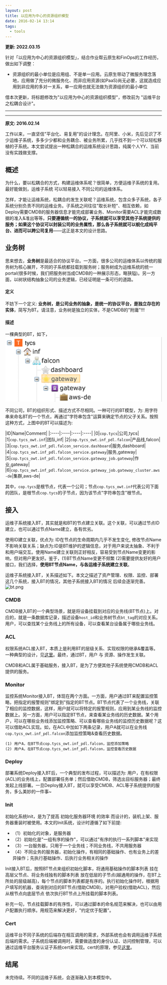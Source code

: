 ```yaml
---
layout: post
title: 以应用为中心的资源组织模型
date: 2016-02-14 13:14
tags:
  - tools
---
```


**更新: 2022.03.15**

针对「以应用为中心的资源组织模型」，结合作业帮云原生和FinOps的工作经历，做出如下调整：

- 资源组织的最小单位是应用组、不是单一应用。云原生带动了微服务理念落地，应用做了充分的微服务化、而非应用资源(如PaaS)尚无必要，这就造成应用到非应用的多对一关系，单一应用也就无法做为资源组织的最小单位

借本次更新，将标题修改为"以应用为中心的资源组织模型"，修改前为 "运维平台之松耦合设计"。


---

---

**原文: 2016.02.14**


工作以来，一直坚信"平台化、易复用"的设计理念。在阿里、小米，先后见识了不少运维子系统，多多少少都和业务耦合、被业务所累，几乎找不到一个可以轻松移植的子系统。本文尝试提出一种松耦合的运维系统设计思路，纯属个人YY、当前没有实践做支撑。


## 概述
为什么，要以松耦合的方式，构建运维体系呢？很简单，方便运维子系统的复用。最好能做到，运维子系统 可以轻易接入 不同公司的运维体系。

怎样，才能让运维系统，松耦合的发生关联呢？运维系统，包含众多子系统，各子系统分别负责不同的运维业务。子系统之间往往"取长补短"、相互依赖，如Deploy需要CMDB的服务器信息才能完成部署业务、Monitor需要ACL才能完成数据的准入&准出等等。**只要遵循统一的协议，子系统就可以享受其他子系统提供的服务；如果这个协议可以封装公司的业务属性，那么各子系统就可以蜕化成纯平台、进而可以跨公司复用**——这正是本文的设计思路。


## 业务树
思来想去，**业务树**是最适合的协议平台。一方面，很多公司的运维体系以传统的服务树为核心展开，不同的子系统都挂载到服务树；服务树成为运维系统的统一portal(很多时候，我们把服务树当成CMDB的一种展示形态，略狭隘)。另一方面，以树状结构抽象公司的业务逻辑，已经证明是一条可行的道路。

#### 定义
不妨下一个定义: **业务树，是公司业务的抽象，是统一的协议平台，是独立存在的实体**，简写为BT。请注意，业务树是独立的实体，不是CMDB的"附庸"!!! 

#### 描述
一棵典型的BT，如下，
![business_tree.png](https://raw.githubusercontent.com/niean/niean.common.store/master/images/devops/rbac/tree.png)

不同公司，BT的组织形式、描述方式不尽相同。一种可行的BT模型，为: 用字符串来命名BT的一个节点，再通过"字符串包含"运算来确定节点的父子关系。按照这种方式，上图中的BT可以描述为:

|ID|Name|Comment|
|:----|:----|:----|:----|
|0|`cop.tycs`|公司,tycs|
|1|`cop.tycs_owt.inf`|团队,inf|
|2|`cop.tycs_owt.inf_pdl.falcon`|产品线,falcon|
|3|`cop.tycs_owt.inf_pdl.falcon_service.dashboard`|服务,dashboard|
|4|`cop.tycs_owt.inf_pdl.falcon_service.gateway`|服务,gateway|
|5|`cop.tycs_owt.inf_pdl.falcon_service.gateway_job.gateway`|作业,gateway|
|6|`cop.tycs_owt.inf_pdl.falcon_service.gateway_job.gateway_cluster.aws-de`|集群,aws-de|

其中，`cop.tycs`是根节点，代表一个公司；节点`cop.tycs_owt.inf`代表公司下面的团队，是根节点`cop.tycs`的子节点，因为该节点"字符串包含"根节点。


## 接入
运维子系统接入BT，其实就是和BT的节点建立关联。这个关联，可以通过节点ID建立，也可以通过节点Name建立，各有优劣。

使用ID建立关联，优点为: ID在节点的生命周期内几乎不发生变化, 修改节点Name不影响关联关系；缺点为:ID是BT维护的逻辑信息，对于用户来说太抽象、不利于和用户端交互。使用Name建立关联则正好相反，容易受到节点Name变更的影响，但对用户更友好。鉴于，(1)BT节点Name变更不频繁 (2)需要提供友好的用户接口，我们选择，**使用BT节点Name，与各运维子系统建立关联**。

运维子系统接入BT，关系描述如下。本文之描述了资产管理、权限、监控、部署这几个系统，接入BT的情况，其他子系统接入BT的情况 后续会逐渐完善。
![bt.png](https://raw.githubusercontent.com/niean/niean.github.io/master/images/20160214/bt.png)

### CMDB
CMDB接入BT的一个典型场景，就是将设备挂载到对应的业务线(BT节点)上。对应的，就是一条数据库记录，描述设备`host_id`和业务树节点`bt_tag`的对应关系。用户，可以查找某个业务线上的所有设备，可以查看某台设备属于哪些业务线。

### ACL
权限系统ACL接入BT，本质上是利用BT的层级关系、实现权限的继承&覆盖等。一种典型的设计，见[这里](http://blog.niean.name/2016/01/31/rbac1)。最终，通过BT，用户 与 资源、操作发生关联。

CMDB和ACL属于基础服务，接入BT，是为了方便其他子系统使用CMDB和ACL提供的服务。

### Monitor
监控系统Monitor接入BT，体现在两个方面。一方面，用户通过BT来配置监控策略，把指定的报警规则"绑定到"指定的BT节点。BT节点代表了一个业务线，关联了相应的监控数据，这样，用户就可以将特定的报警规则，应用到某业务线的监控数据上。另一方面，用户可以指定BT节点，来查看某业务线的历史数据。某个用户，可以在哪些业务线添加监控策略、可以查看哪些业务线的监控历史数据呢？这可以借助ACL实现。如，在ACL中加如下两条记录，用户A就可以在业务线`cop.tycs_owt.inf_pdl.falcon`添加监控策略&查看历史数据。

```
(1) 用户A，在BT节点cop.tycs_owt.inf_pdl.falcon，监控添加策略
(2) 用户A，在BT节点cop.tycs_owt.inf_pdl.falcon，监控查看历史数据
```

### Deploy
部署系统Deploy接入BT后，一个典型的发布过程，可以描述为: 用户，在有权限(ACL)的业务线上，配置部署任务单；然后借助CMDB，筛选出目标服务器；最终发起上线部署。一旦Deploy接入BT，就可以享受CMDB、ACL等子系统提供的服务，多么美妙的一件事~


### Init
初始化系统Init，是为了提高 初始化服务器环境 的效率 而设计的，装机上架、服务器重装时被使用。本文的Init系统，设计时遵循了如下前提:

+ （1）初始化的对象，是服务器
+ （2）初始化是"一组有序的操作"，可以通过"有序的执行一系列脚本"来实现
+ （3）一台服务器，只用于一个业务线；不同业务线，不共用服务器
+ （4）不同业务的服务器，初始化操作，有相同的基础操作、也有业务上的差异操作；先执行基础操作、后执行业务相关的操作

Init接入BT后，按照BT节点来组织初始化脚本，将通用基础操作的脚本列表 挂在高层父节点、将业务线独有的脚本列表 放在低层的子节点(越通用的操作，在BT上所处的层级越高)，每个节点的脚本列表都是有序的。执行初始化操作时，根据用户填写的机器，查询到对应的BT节点(借助CMDB)，对用户验权(借助ACL)，然后从根节点向底层节点 依次执行BT节点上所挂载的脚本列表。

补充一句，节点挂载脚本的有序性，可以通过脚本的命名规范来解决，也可以由用户配置执行顺序。用规范来解决更好，"约定优于配置"。

### Cert
运维平台不同子系统的后端存在相互调用的需求，外部系统也会有调用运维子系统后端的需求。子系统后端被调用时，需要做适度的身份认证、访问控制管理，可以通过运维平台服务认证子系统cert来实现。cert的原理，参见[这里](http://blog.niean.name/2016/10/31/cert)。


## 结尾
未完待续。不同的运维子系统，会逐渐融入到本模型中。

